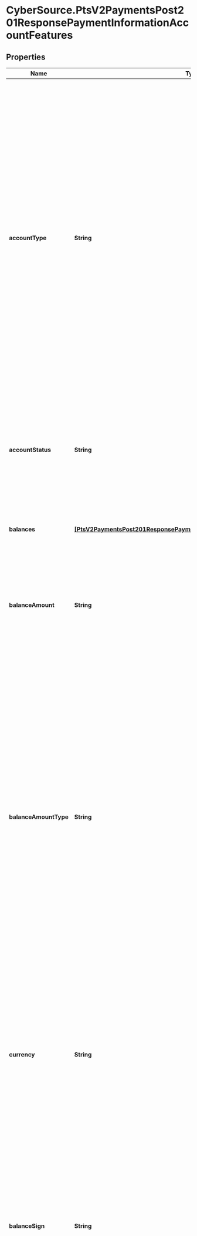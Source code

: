 # CyberSource.PtsV2PaymentsPost201ResponsePaymentInformationAccountFeatures

## Properties
Name | Type | Description | Notes
------------ | ------------- | ------------- | -------------
**accountType** | **String** | Type of account. This value is returned only if you requested a balance inquiry. Possible values:   - `00`: Not applicable or not specified  - `10`: Savings account  - `20`: Checking account  - `30`: Credit card account  - `40`: Universal account  #### PIN debit Type of account. This value is returned only if you requested a balance inquiry.  Possible values: - `00`: Not applicable or not specified - `10`: Savings account - `20`: Checking account - `40`: Universal account - `96`: Cash benefits account - `98`: Food stamp account  Returned by PIN debit purchase.  | [optional] 
**accountStatus** | **String** | Possible values: - `N`: Nonregulated - `R`: Regulated  Returned by PIN debit credit or PIN debit purchase.  **Note** This field is returned only for CyberSource through VisaNet.  | [optional] 
**balances** | [**[PtsV2PaymentsPost201ResponsePaymentInformationAccountFeaturesBalances]**](PtsV2PaymentsPost201ResponsePaymentInformationAccountFeaturesBalances.md) | This is an array of multiple balances information an issuer can return for a given card. | [optional] 
**balanceAmount** | **String** | Remaining balance on the account.  Returned by authorization service.  #### PIN debit Remaining balance on the prepaid card.  Returned by PIN debit purchase.  | [optional] 
**balanceAmountType** | **String** | Type of amount. This value is returned only if you requested a balance inquiry. The issuer determines the value that is returned. Possible values for deposit accounts:   - `01`: Current ledger (posted) balance.  - `02`: Current available balance, which is typically the ledger balance less outstanding authorizations.  Some depository institutions also include pending deposits and the credit or overdraft line associated with the account. Possible values for credit card accounts:   - `01`: Credit amount remaining for customer (open to buy).  - `02`: Credit limit.  | [optional] 
**currency** | **String** | Currency of the remaining balance on the account. For the possible values, see the [ISO Standard Currency Codes.](http://apps.cybersource.com/library/documentation/sbc/quickref/currencies.pdf)  Returned by authorization service.  #### PIN debit Currency of the remaining balance on the prepaid card.  Returned by PIN debit purchase.  | [optional] 
**balanceSign** | **String** | Sign for the remaining balance on the account. Returned only when the processor returns this value. Possible values:  Possible values: - `Positive` - `Negative`  #### PIN debit Sign for the remaining balance on the prepaid card. Returned only when the processor returns this value.  Returned by PIN debit purchase.  | [optional] 
**affluenceIndicator** | **String** | **Chase Paymentech Solutions**  Indicates whether a customer has high credit limits. This information enables you to market high cost items to these customers and to understand the kinds of cards that high income customers are using.  This field is supported for Visa, Mastercard, Discover, and Diners Club. Possible values:   - `Y`: Yes  - `N`: No  - `X`: Not applicable / Unknown  #### Litle  Flag that indicates that a Visa cardholder or Mastercard cardholder is in one of the affluent categories. Possible values:   - `AFFLUENT`: High income customer with high spending pattern (>100k USD annual income and >40k USD annual    card usage).  - `MASS AFFLUENT`: High income customer (>100k USD annual income).   Maximum length is 13.  #### Chase Paymentech Solutions  Maximum length is 1.  | [optional] 
**category** | **String** | #### GPX Mastercard product ID associated with the primary account number (PAN). Returned by authorization service.  #### CyberSource through VisaNet Visa or Mastercard product ID that is associated with the primary account number (PAN). For descriptions of the Visa product IDs, see the Product ID table on the [Visa Request & Response Codes web page.](https://developer.visa.com/guides/request_response_codes)  Data Length: String (3)  #### GPN Visa or Mastercard product ID that is associated with the primary account number (PAN). For descriptions of the Visa product IDs, see the Product ID table on the [Visa Request & Response Codes web page.](https://developer.visa.com/guides/request_response_codes)  Data Length: String (3)  #### Worldpay VAP **Important** Before using this field on Worldpay VAP, you must contact CyberSource Customer Support to have your account configured for this feature.  Type of card used in the transaction. The only possible value is: - `PREPAID`: Prepaid Card  Data Length: String (7)  #### RBS WorldPay Atlanta Type of card used in the transaction. Possible values: - `B`: Business Card - `O`: Noncommercial Card - `R`: Corporate Card - `S`: Purchase Card - `Blank`: Purchase card not supported  Data Length: String (1)  | [optional] 
**commercial** | **String** | Indicates whether the card is a commercial card, which enables you to include Level II data in your transaction requests. This field is supported for Visa and Mastercard on **Chase Paymentech Solutions**. Possible values:   - `Y`: Yes  - `N`: No  - `X`: Not applicable / Unknown  | [optional] 
**group** | **String** | Type of commercial card. This field is supported only for CyberSource through VisaNet. Possible values:   - `B`: Business card  - `R`: Corporate card  - `S`: Purchasing card  - `0`: Noncommercial card  Returned by authorization service.  | [optional] 
**healthCare** | **String** | Indicates whether the card is a healthcare card. This field is supported for Visa and Mastercard on **Chase Paymentech Solutions**. Possible values:   - `Y`: Yes  - `N`: No  - `X`: Not applicable / Unknown  | [optional] 
**payroll** | **String** | Indicates whether the card is a payroll card. This field is supported for Visa, Discover, Diners Club, and JCB on **Chase Paymentech Solutions**. Possible values:   - `Y`: Yes  - `N`: No  - `X`: Not applicable / Unknown  | [optional] 
**level3Eligible** | **String** | Indicates whether the card is eligible for Level III interchange fees, which enables you to include Level III data in your transaction requests. This field is supported for Visa and Mastercard on **Chase Paymentech Solutions**. Possible values:   - `Y`: Yes  - `N`: No  - `X`: Not applicable / Unknown  | [optional] 
**pinlessDebit** | **String** | Indicates whether the card is a PINless debit card. This field is supported for Visa and Mastercard on **Chase Paymentech Solutions**. Possible values:   - `Y`: Yes  - `N`: No  - `X`: Not applicable / Unknown  | [optional] 
**signatureDebit** | **String** | Indicates whether the card is a signature debit card.  This information enables you to alter the way an order is processed. For example, you might not want to reauthorize a transaction for a signature debit card, or you might want to perform reversals promptly for a signature debit card. This field is supported for Visa, Mastercard, and Maestro (International) on Chase Paymentech Solutions. Possible values:   - `Y`: Yes  - `N`: No  - `X`: Not applicable / Unknown  | [optional] 
**prepaid** | **String** | Indicates whether the card is a prepaid card. This information enables you to determine when a gift card or prepaid card is presented for use when establishing a new recurring, installment, or deferred billing relationship.  This field is supported for Visa, Mastercard, Discover, Diners Club, and JCB on Chase Paymentech Solutions. Possible values:   - `Y`: Yes  - `N`: No  - `X`: Not applicable / Unknown  | [optional] 
**regulated** | **String** | Indicates whether the card is regulated according to the Durbin Amendment. If the card is regulated, the card issuer is subject to price caps and interchange rules. This field is supported for Visa, Mastercard, Discover, Diners Club, and JCB on Chase Paymentech Solutions. Possible values:   - `Y`: Yes  - `N`: No  - `X`: Not applicable / Unknown  | [optional] 
**accountHolderType** | **String** | This is the account owner information, valid values are: - `01` : primary account holder - `02` : secondary account holder This is returned in the response of an account verification transaction by the Issuer.   | [optional] 


